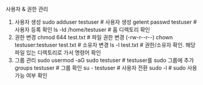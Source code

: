 사용자 & 권한 관리

1) 사용자 생성
   sudo adduser testuser     # 사용자 생성
   getent passwd testuser     # 사용자 등록 확인
   ls -ld /home/testuser      # 홈 디렉토리 확인
2) 권한 변경
   chmod 644 test.txt   # 파일 권한 변경 (-rw-r--r--)
   chown testuser:testuser test.txt   # 소유자 변경
   ls -l test.txt       # 권한/소유자 확인. 해당 파일 있는 디렉토리로 가서 명령어 확인
3) 그룹 관리
   sudo usermod -aG sudo testuser   # testuser를 sudo 그룹에 추가
   groups testuser      # 그룹 확인
   su - testuser        # 사용자 전환
   sudo -l              # sudo 사용 가능 여부 확인